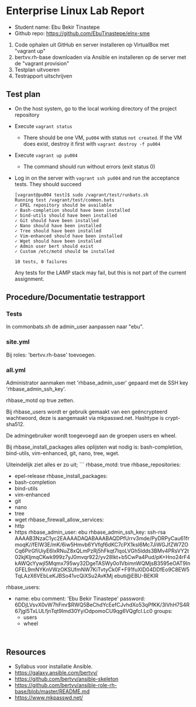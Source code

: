# Enterprise Linux Lab Report

- Student name: Ebu Bekir Tinastepe
- Github repo: https://github.com/EbuTinastepe/elnx-sme

1. Code ophalen uit GitHub en server installeren op VirtualBox met "vagrant up"
2. bertvv.rh-base downloaden via Ansible en installeren op de server met de "vagrant provision"
3. Testplan uitvoeren
4. Testrapport uitschrijven


## Test plan

- On the host system, go to the local working directory of the project repository
- Execute `vagrant status`
    - There should be one VM, `pu004` with status `not created`. If the VM does exist, destroy it first with `vagrant destroy -f pu004`
- Execute `vagrant up pu004`
    - The command should run without errors (exit status 0)
- Log in on the server with `vagrant ssh pu004` and run the acceptance tests. They should succeed

    ```
    [vagrant@pu004 test]$ sudo /vagrant/test/runbats.sh
    Running test /vagrant/test/common.bats
    ✓ EPEL repository should be available
    ✓ Bash-completion should have been installed
    ✓ bind-utils should have been installed
    ✓ Git should have been installed
    ✓ Nano should have been installed
    ✓ Tree should have been installed
    ✓ Vim-enhanced should have been installed
    ✓ Wget should have been installed
    ✓ Admin user bert should exist
    ✓ Custom /etc/motd should be installed

    10 tests, 0 failures
    ```

    Any tests for the LAMP stack may fail, but this is not part of the current assignment.

## Procedure/Documentatie testrapport

### Tests
In commonbats.sh de admin_user aanpassen naar "ebu".

### site.yml
Bij roles: 'bertvv.rh-base' toevoegen.

### all.yml
Administrator aanmaken met 'rhbase_admin_user' gepaard met de SSH key 'rhbase_admin_ssh_key'.

rhbase_motd op true zetten.

Bij rhbase_users wordt er gebruik gemaakt van een geëncrypteerd wachtwoord, deze is aangemaakt via mkpasswd.net. Hashtype is crypt-sha512.

De admingebruiker wordt toegevoegd aan de groepen users en wheel.

Bij rhbase_install_packages alles oplijsten wat nodig is: bash-completion, bind-utils, vim-enhanced, git, nano, tree, wget.

Uiteindelijk ziet alles er zo uit;
    ```
rhbase_motd: true
rhbase_repositories:
  - epel-release
rhbase_install_packages:
  - bash-completion
  - bind-utils
  - vim-enhanced
  - git
  - nano
  - tree
  - wget
rhbase_firewall_allow_services:
  - http
  - https
rhbase_admin_user: ebu
rhbase_admin_ssh_key: ssh-rsa AAAAB3NzaC1yc2EAAAADAQABAAABAQDPfUrrv3mde/PyDRPyCau61frmoqK//fEIW3E/mK/6iw5Hmvb6YVfqf6dKC7cPX1ksl6Mc7JiWGJfZW7ZOCq6PirGfiUiyE6lxRNuZ8xQLmPzRj5hFkqt7lqoLVGh5ldds3BMv4PRsVY2t02kjKljmqCKwk999z7yJ0mvqr922/yv28Ikt+b5CwPa4Pud/pK+Hno24rF4kAWQcYywjl5Mqmx795wy32DgeTASWy0o1VbimnWQMjsB3595eOAT9InGFEL9mNYKnVWzOKSUfmNW7KiTvtyCk0F+F91fuXID04DDfEo9C8EW5TqLAzX6VEbLeKJBSo41vcQiXSu2AvKMj ebuti@EBU-BEKIR

rhbase_users:
  - name: ebu
    comment: 'Ebu Bekir Tinastepe'
    password: $6$DDjLVsvX0vW7hFmr$RWQ5BeChdYcEefCJvhdXo53qPfKK/3lVhH7S4R67jgI5TxLULfjnTqt9Imd30YyiOdpomoCU9qg6VQgfcI.Lc0
    groups:
      - users
      - wheel
    ```


## Resources

- Syllabus voor installatie Ansible.
- https://galaxy.ansible.com/bertvv/
- https://github.com/bertvv/ansible-skeleton
- https://github.com/bertvv/ansible-role-rh-base/blob/master/README.md
- https://www.mkpasswd.net/
